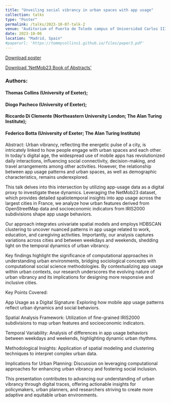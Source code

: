 ```yaml
---
title: "Unveiling social vibrancy in urban spaces with app usage"
collection: talks
type: "Poster"
permalink: /talks/2023-10-07-talk-2
venue: "Auditorium of Puerta de Toledo campus of Universidad Carlos III de Madrid"
date: 2023-10-06
location: "Madrid, Spain"
#paperurl: 'https://tommycollins1.github.io/files/paper3.pdf'
---
```


[Download poster](https://tommycollins1.github.io/files/nm23_poster.pdf)

[Download 'NetMob23 Book of Abstracts'](https://netmob.org/www23/book_of_abstract/book_of_abstract.pdf)


### Authors:
#### Thomas Collins (University of Exeter);
#### Diogo Pacheco (University of Exeter);
#### Riccardo Di Clemente (Northeastern University London; The Alan Turing Institute);
#### Federico Botta (University of Exeter; The Alan Turing Institute)

Abstract:
Urban vibrancy, reflecting the energetic pulse of a city, is intricately linked to how people engage with urban spaces and each other. In today's digital age, the widespread use of mobile apps has revolutionized daily interactions, influencing social connectivity, decision-making, and travel arrangements among other activities. However, the relationship between app usage patterns and urban spaces, as well as demographic characteristics, remains underexplored.

This talk delves into this intersection by utilizing app-usage data as a digital proxy to investigate these dynamics. Leveraging the NetMob23 dataset, which provides detailed spatiotemporal insights into app usage across the largest cities in France, we analyze how urban features derived from OpenStreetMap data and socioeconomic indicators from IRIS2000 subdivisions shape app usage behaviors.

Our approach integrates univariate spatial models and employs HDBSCAN clustering to uncover nuanced patterns in app usage related to work, education, and caregiving activities. Importantly, our analysis captures variations across cities and between weekdays and weekends, shedding light on the temporal dynamics of urban vibrancy.

Key findings highlight the significance of computational approaches in understanding urban environments, bridging sociological concepts with computational social science methodologies. By contextualizing app usage within urban contexts, our research underscores the evolving nature of urban vibrancy and its implications for designing more responsive and inclusive cities.

Key Points Covered:

App Usage as a Digital Signature: Exploring how mobile app usage patterns reflect urban dynamics and social behaviors.

Spatial Analysis Framework: Utilization of fine-grained IRIS2000 subdivisions to map urban features and socioeconomic indicators.

Temporal Variability: Analysis of differences in app usage behaviors between weekdays and weekends, highlighting dynamic urban rhythms.

Methodological Insights: Application of spatial modeling and clustering techniques to interpret complex urban data.

Implications for Urban Planning: Discussion on leveraging computational approaches for enhancing urban vibrancy and fostering social inclusion.

This presentation contributes to advancing our understanding of urban vibrancy through digital traces, offering actionable insights for policymakers, urban planners, and researchers striving to create more adaptive and equitable urban environments.
